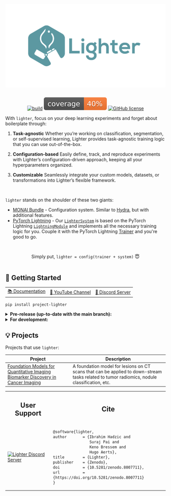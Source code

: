 <div align="center">
<picture>
  <!-- old code that allows different pics for light/dark mode -->
  <!--
  <source media="(prefers-color-scheme: dark)" srcset="./assets/images/lighter_dark.png">
  <source media="(prefers-color-scheme: light)" srcset="./assets/images/lighter_light.png">
   -->
  <img align="center" alt="Lighter logo" src="./assets/images/lighter.png">
</picture>
</div>
<br/>
<div align="center">

 [![build](https://github.com/project-lighter/lighter/actions/workflows/build.yml/badge.svg?branch=main)](https://github.com/project-lighter/lighter/actions/workflows/build.yml) ![Coverage](./assets/images/coverage.svg) [![GitHub license](https://img.shields.io/github/license/project-lighter/lighter)](https://github.com/project-lighter/lighter/blob/main/LICENSE)
</div>


With `lighter`, focus on your deep learning experiments and forget about boilerplate through:
 1. **Task-agnostic**
    Whether you’re working on classification, segmentation, or self-supervised learning, Lighter provides task-agnostic training logic that you can use out-of-the-box.

 2. **Configuration-based**
    Easily define, track, and reproduce experiments with Lighter’s configuration-driven approach, keeping all your hyperparameters organized.

 3. **Customizable**
    Seamlessly integrate your custom models, datasets, or transformations into Lighter’s flexible framework.

&nbsp;

`lighter` stands on the shoulder of these two giants:
 - [MONAI Bundle](https://docs.monai.io/en/stable/bundle_intro.html) - Configuration system. Similar to [Hydra](https://github.com/facebookresearch/hydra), but with additional features.
 - [PyTorch Lightning](https://github.com/Lightning-AI/lightning) - Our [`LighterSystem`](https://project-lighter.github.io/lighter/reference/system/) is based on the PyTorch Lightning [`LightningModule`](https://lightning.ai/docs/pytorch/stable/common/lightning_module.html) and implements all the necessary training logic for you. Couple it with the PyTorch Lightning [Trainer](https://lightning.ai/docs/pytorch/stable/common/trainer.html) and you're good to go.

&nbsp;
<div align="center">Simply put, <code>lighter = config(trainer + system)</code>  😇</div>
&nbsp;

## 📖 Getting Started
<div align="center">
  <table style="margin-left: auto; margin-right: auto; border: none;">
    <tr>
      <td style="border: none">
        <a href="https://project-lighter.github.io/lighter/">📚 Documentation</a>
      </td>
      <td style="border: none">
        <a href="https://www.youtube.com/channel/UCef1oTpv2QEBrD2pZtrdk1Q">🎥 YouTube Channel</a>
      </td>
      <td style="border: none">
        <a href="https://discord.gg/zJcnp6KrUp">👾 Discord Server</a>
      </td>
    </tr>
  </table>
</div>

<div style="max-width: 750px;">

<pre><code>pip install project-lighter</code></pre>

<details>
<summary><b>Pre-release (up-to-date with the main branch):</b></summary>
<pre><code>pip install project-lighter --pre</code></pre>
</details>

<details>
<summary><b>For development:</b></summary>
<pre><code>make setup
make install             # Install lighter via Poetry
make pre-commit-install  # Set up the pre-commit hook for code formatting
poetry shell             # Once installed, activate the poetry shell</code></pre>
</details>

</div>

## 💡 Projects
Projects that use `lighter`:

| Project | Description |
| --- | --- |
| [Foundation Models for Quantitative Imaging Biomarker Discovery in Cancer Imaging](https://aim.hms.harvard.edu/foundation-cancer-image-biomarker) | A foundation model for lesions on CT scans that can be applied to down-stream tasks related to tumor radiomics, nodule classification, etc. |
<table style="border: none">
  <tr>
    <td style="border: none; text-align: center"><h2>User Support</h2></td>
    <td style="border: none; text-align: center"><h2>Cite</h2></td>
  </tr>
  <tr>
    <td style="border: none">
      <a href="https://discord.gg/zJcnp6KrUp">
        <img src="https://discord.com/api/guilds/1252251284908539965/widget.png?style=banner4" alt="Lighter Discord Server"/>
      </a>
    </td>
    <td style="border: none">
<pre><code>@software{lighter,
author       = {Ibrahim Hadzic and
                Suraj Pai and
                Keno Bressem and
                Hugo Aerts},
title        = {Lighter},
publisher    = {Zenodo},
doi          = {10.5281/zenodo.8007711},
url          = {https://doi.org/10.5281/zenodo.8007711}
}</code></pre>
    </td>
  </tr>
</table>
